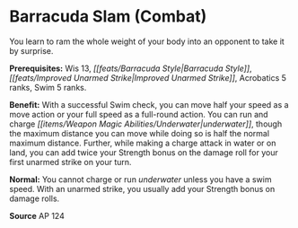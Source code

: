 ﻿---
cssclass: [feats]

---
# Barracuda Slam (Combat)

You learn to ram the whole weight of your body into an opponent to take it by surprise.

**Prerequisites:** Wis 13, _[[feats/Barracuda Style|Barracuda Style]]_, _[[feats/Improved Unarmed Strike|Improved Unarmed Strike]]_, Acrobatics 5 ranks, Swim 5 ranks.

**Benefit:** With a successful Swim check, you can move half your speed as a move action or your full speed as a full-round action. You can run and charge _[[items/Weapon Magic Abilities/Underwater|underwater]]_, though the maximum distance you can move while doing so is half the normal maximum distance. Further, while making a charge attack in water or on land, you can add twice your Strength bonus on the damage roll for your first unarmed strike on your turn.

**Normal:** You cannot charge or run _underwater_ unless you have a swim speed. With an unarmed strike, you usually add your Strength bonus on damage rolls.

**Source** AP 124